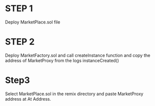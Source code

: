 # STEP 1
Deploy MarketPlace.sol file

# STEP 2
Deploy MarketFactory.sol and call createInstance function
and copy the address of MarketProxy from the logs instanceCreated()

# Step3 
Select MarketPlace.sol in the remix directory and paste 
MarketProxy address at At Address.